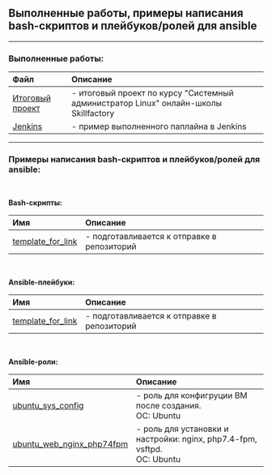 
<h2> Выполненные работы, примеры написания bash-скриптов и плейбуков/ролей для ansible</h2>

---

<h3>Выполненные работы:</h3>

| Файл | Описание |
| :--- | :--- |
| [Итоговый проект](pdf/sf_final_certification_SAV.pdf) | - итоговый проект по курсу "Системный администратор Linux" онлайн-школы Skillfactory |
| [Jenkins](pdf/jenkins.pdf) | - пример выполненного паплайна в Jenkins |


---

<h3>Примеры написания bash-скриптов и плейбуков/ролей для ansible:</h3>

<br>

**Bash-скрипты:**

|Имя|Описание|
|:-|:-|
| [template_for_link](bash_script/README.md) | - подготавливается к отправке в репозиторий |

<br>


**Ansible-плейбуки:**

|Имя|Описание|
| :--- | :--- |
| [template_for_link](ansible/playbooks/README.md) | - подготавливается к отправке в репозиторий |


<br>


**Ansible-роли:**

|Имя|Описание|
|:-|:-|
| [ubuntu_sys_config](ansible/roles/ubuntu_sys_config/README.md) | - роль для конфигруции ВМ после создания. <br>ОС: Ubuntu |
| [ubuntu_web_nginx_php74fpm](ansible/roles/ubuntu_web_nginx_php74fpm/README.md) | - роль для установки и настройки: nginx, php7.4-fpm, vsftpd. <br>ОС: Ubuntu |


